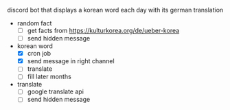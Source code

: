 discord bot that displays a korean word each day with its german translation

- random fact
  - [ ] get facts from https://kulturkorea.org/de/ueber-korea
  - [ ] send hidden message
- korean word
  - [x] cron job
  - [x] send message in right channel
  - [ ] translate
  - [ ] fill later months
- translate
  - [ ] google translate api
  - [ ] send hidden message
